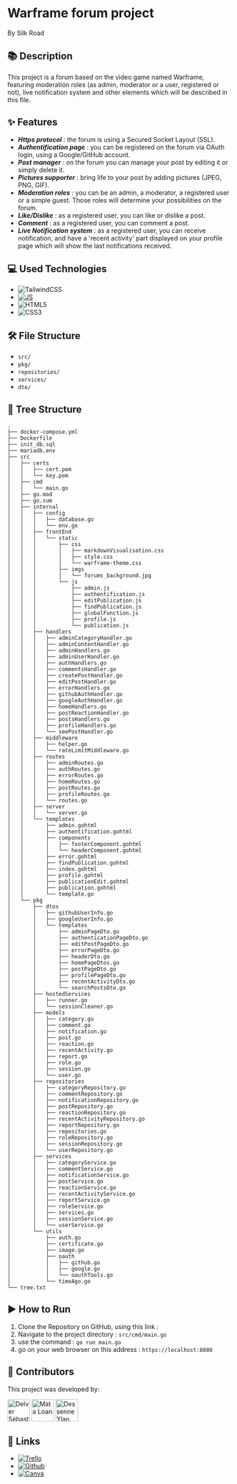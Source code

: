 # Warframe forum project
By Silk Road

## 📚 Description
This project is a forum based on the video game named Warframe, featuring moderation roles (as admin, moderator or a user, registered or not), live notification system and other elements which will be described in this file.

## ✨ Features
- ***Https protocol*** : the forum is using a Secured Socket Layout (SSL).
- ***Authentification page*** : you can be registered on the forum via OAuth login, using a Google/GitHub account.
- ***Post manager*** : on the forum you can manage your post by editing it or simply delete it.
- ***Pictures supporter*** : bring life to your post by adding pictures (JPEG, PNG, GIF).
- ***Moderation roles*** : you can be an admin, a moderator, a registered user or a simple guest. Those roles will determine your possibilities on the forum.
- ***Like/Dislike*** : as a registered user, you can like or dislike a post.
- ***Comment*** : as a registered user, you can comment a post.
- ***Live Notification system*** : as a registered user, you can receive notification, and have a 'recent activity' part displayed on your profile page which will show the last notifications received.

## 💻 Used Technologies
* ![TailwindCSS][tailwind-img]
* [![JS][JS-img]][JS-url]
* ![HTML5][HTML-IMG]
* ![CSS3][CSS-IMG]

## 🛠️ File Structure
- `src/`
- `pkg/`
- `repositories/`
- `services/`
- `dto/`

## 🌳 Tree Structure

```plaintext
.
├── docker-compose.yml
├── Dockerfile
├── init_db.sql
├── mariadb.env
├── src
│   ├── certs
│   │   ├── cert.pem
│   │   └── key.pem
│   ├── cmd
│   │   └── main.go
│   ├── go.mod
│   ├── go.sum
│   ├── internal
│   │   ├── config
│   │   │   ├── database.go
│   │   │   └── env.go
│   │   ├── frontEnd
│   │   │   └── static
│   │   │       ├── css
│   │   │       │   ├── markdownVisualisation.css
│   │   │       │   ├── style.css
│   │   │       │   └── warframe-theme.css
│   │   │       ├── imgs
│   │   │       │   └── forums_background.jpg
│   │   │       └── js
│   │   │           ├── admin.js
│   │   │           ├── authentification.js
│   │   │           ├── editPublication.js
│   │   │           ├── findPublication.js
│   │   │           ├── globalFunction.js
│   │   │           ├── profile.js
│   │   │           └── publication.js
│   │   ├── handlers
│   │   │   ├── adminCategoryHandler.go
│   │   │   ├── adminContentHandler.go
│   │   │   ├── adminHandlers.go
│   │   │   ├── adminUserHandler.go
│   │   │   ├── authHandlers.go
│   │   │   ├── commentsHandler.go
│   │   │   ├── createPostHandler.go
│   │   │   ├── editPostHandler.go
│   │   │   ├── errorHandlers.go
│   │   │   ├── githubAuthHandler.go
│   │   │   ├── googleAuthHandler.go
│   │   │   ├── homeHandlers.go
│   │   │   ├── postReactionHandler.go
│   │   │   ├── postsHandlers.go
│   │   │   ├── profileHandlers.go
│   │   │   └── seePostHandler.go
│   │   ├── middleware
│   │   │   ├── helper.go
│   │   │   └── rateLimitMiddleware.go
│   │   ├── routes
│   │   │   ├── adminRoutes.go
│   │   │   ├── authRoutes.go
│   │   │   ├── errorRoutes.go
│   │   │   ├── homeRoutes.go
│   │   │   ├── postRoutes.go
│   │   │   ├── profileRoutes.go
│   │   │   └── routes.go
│   │   ├── server
│   │   │   └── server.go
│   │   └── templates
│   │       ├── admin.gohtml
│   │       ├── authentification.gohtml
│   │       ├── components
│   │       │   ├── footerComponent.gohtml
│   │       │   └── headerComponent.gohtml
│   │       ├── error.gohtml
│   │       ├── findPublication.gohtml
│   │       ├── index.gohtml
│   │       ├── profile.gohtml
│   │       ├── publicationEdit.gohtml
│   │       ├── publication.gohtml
│   │       └── template.go
│   └── pkg
│       ├── dtos
│       │   ├── githubUserInfo.go
│       │   ├── googleUserInfo.go
│       │   └── templates
│       │       ├── adminPageDto.go
│       │       ├── authenticationPageDto.go
│       │       ├── editPostPageDto.go
│       │       ├── errorPageDto.go
│       │       ├── headerDto.go
│       │       ├── homePageDtos.go
│       │       ├── postPageDto.go
│       │       ├── profilePageDto.go
│       │       ├── recentActivityDto.go
│       │       └── searchPostsDto.go
│       ├── hostedServices
│       │   ├── runner.go
│       │   └── sessionCleaner.go
│       ├── models
│       │   ├── category.go
│       │   ├── comment.go
│       │   ├── notification.go
│       │   ├── post.go
│       │   ├── reaction.go
│       │   ├── recentActivity.go
│       │   ├── report.go
│       │   ├── role.go
│       │   ├── session.go
│       │   └── user.go
│       ├── repositories
│       │   ├── categoryRepository.go
│       │   ├── commentRepository.go
│       │   ├── notificationRepository.go
│       │   ├── postRepository.go
│       │   ├── reactionRepository.go
│       │   ├── recentActivityRepository.go
│       │   ├── reportRepository.go
│       │   ├── repositories.go
│       │   ├── roleRepository.go
│       │   ├── sessionRepository.go
│       │   └── userRepository.go
│       ├── services
│       │   ├── categoryService.go
│       │   ├── commentService.go
│       │   ├── notificationService.go
│       │   ├── postService.go
│       │   ├── reactionService.go
│       │   ├── recentActivityService.go
│       │   ├── reportService.go
│       │   ├── roleService.go
│       │   ├── services.go
│       │   ├── sessionService.go
│       │   └── userService.go
│       └── utils
│           ├── auth.go
│           ├── certificate.go
│           ├── image.go
│           ├── oauth
│           │   ├── github.go
│           │   ├── google.go
│           │   └── oauthTools.go
│           └── timeAgo.go
└── tree.txt

```

## ▶️ How to Run
1) Clone the Repository on GitHub, using this link :
2) Navigate to the project directory : `src/cmd/main.go`
3) use the command : `go run main.go`
4) go on your web browser on this address : `https://localhost:8080`

## 👥 Contributors
This project was developed by:
<br>

<a href="https://github.com/DantesDels"><img src="https://avatars.githubusercontent.com/u/170110923?v=4" width="50" alt="Delver Sébastien"></a>
<a href="https://github.com/naolatam"><img src="https://avatars.githubusercontent.com/u/59016480?v=4" width="50" alt="Mata Loan"></a>
<a href="https://github.com/Torolgo"><img src="https://avatars.githubusercontent.com/u/190293274?v=4" width="50" alt="Dessenne Ylan"></a>


## 🔗 Links
- [![Trello][trello-img]](https://trello.com/b/qZNenZyC/forum-silk-road)
- [![Github][github-img]](https://github.com/naolatam/Forum-Ynov/)
- [![Canva][canva-img]](https://www.canva.com/design/DAGqDQIbMSQ/GlF-fkQFSRUjsb3sZLDRCw/edit?utm_content=DAGqDQIbMSQ&utm_campaign=designshare&utm_medium=link2&utm_source=sharebutton)


[trello-img]: https://img.shields.io/badge/Trello-%23026AA7.svg?style=for-the-badge&logo=Trello&logoColor=white
[canva-img]: https://img.shields.io/badge/Canva-%2300C4CC.svg?style=for-the-badge&logo=Canva&logoColor=white
[gitea-img]: https://img.shields.io/badge/Gitea-%2300ACD7.svg?style=for-the-badge&logo=Gitea&logoColor=white
[github-img]: https://img.shields.io/badge/GitHub-%23121011.svg?style=for-the-badge&logo=github&logoColor=white

[tailwind-img]: https://img.shields.io/badge/TailwindCSS-%2338B2AC.svg?style=for-the-badge&logo=tailwind-css&logoColor=white
[JS-img]: https://img.shields.io/badge/javascript-%23323330.svg?style=for-the-badge&logo=javascript&logoColor=%23F7DF1E
[JS-url]: https://www.javascript.com
[HTML-IMG]: https://img.shields.io/badge/html5-%23E34F00.svg?style=for-the-badge&logo=html5&logoColor=white
[GO-IMG]: https://img.shields.io/badge/Go-%2300ADD8.svg?style=for-the-badge&logo=go&logoColor=white
[CSS-IMG]: https://img.shields.io/badge/css3-%231572B6.svg?style=for-the-badge&logo=css3&logoColor=white